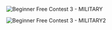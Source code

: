 ![Beginner Free Contest 3 - MILITARY](https://github.com/VanHoang110802/Competitive_Programming/assets/108053955/56c39b99-9c3e-4a0d-b635-5d99e088402c)

![Beginner Free Contest 3 - MILITARY2](https://github.com/VanHoang110802/Competitive_Programming/assets/108053955/75218738-aad4-4e22-b00b-3d06c202037e)
